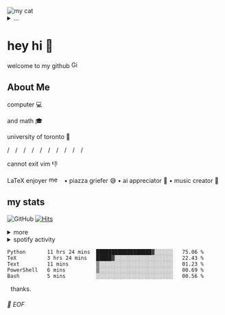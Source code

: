 <picture>
  <img alt="my cat" src="https://user-images.githubusercontent.com/57018940/236122839-7daebac8-9581-4d05-8056-3827c15c4fe0.png">
</picture>
<details>
<summary>...</summary>
<picture>
<img src="https://user-images.githubusercontent.com/57018940/236125909-bee7c89a-2c7d-4bd1-a832-e84778ff250f.jpg" alt="comment" width="25%" height="25%" />
  </picture>
</details>

# hey hi 👋 

welcome to my github <picture><img src="https://raw.githubusercontent.com/simple-icons/simple-icons/develop/icons/github.svg" alt="Github" width="16" height="16" /></picture>

## About Me


computer :computer:

and math 🎓

university of toronto 🥲

/&emsp;/&emsp;/&emsp;/&emsp;/&emsp;/&emsp;/&emsp;/&emsp;/&emsp;/&emsp;

cannot exit vim :thumbsdown:

LaTeX enjoyer <picture><img src="https://user-images.githubusercontent.com/57018940/236125670-139d7f67-d228-4303-b69d-fe5aa8c109a3.png" alt="meme" width="32" height="16" /></picture>  • piazza griefer :sweat_smile: • ai appreciator :robot: • music creator :guitar:

## my stats
<a href="https://github.com/0dm"><img align="left" alt="GitHub" src="https://img.shields.io/badge/dynamic/json?url=https%3A%2F%2Fapi.swo.moe%2Fstats%2Fgithub%2F0dm&query=count&color=181717&label=GitHub&labelColor=282c34&logo=github&suffix=+followers&cacheSeconds=3600"/></a>

[![Hits](https://hits.seeyoufarm.com/api/count/incr/badge.svg?url=https%3A%2F%2Fgithub.com%2F0dm&count_bg=%2350A411&title_bg=%23000000&icon=github.svg&icon_color=%23FFFFFF&title=hits&edge_flat=false)](https://github.com/0dm)

<details>
<summary>more</summary>

<table>
  <tr> 
    <td valign="bottom" width="50%">
      <div align="center">
        <picture>
        <img src="https://github-readme-stats-0dm.vercel.app/api/top-langs/?username=0dm&layout=compact&theme=darcula&title_color=ffffff&text_color=c9cacc&icon_color=2bbc8a&bg_color=1d1f21" alt="Activity" />
        </picture>
      </div>
    </td>
    <td valign="bottom" width="50%">
      <div align="center">
        <picture>
        <img src="https://github-readme-stats-0dm.vercel.app/api?username=0dm&hide=contribs&theme=darcula&show_icons=true&title_color=ffffff&text_color=c9cacc&icon_color=2bbc8a&bg_color=1d1f21" alt="Languages"/>
        </picture>
      </div>
    </td>
  </tr>
</table>

</details>

<details>
  <summary>spotify activity</summary>
  <picture>
          <img src="https://spotify-github-profile.vercel.app/api/view?uid=12157581118&cover_image=true&theme=default" alt="Spotify" /> 
  </picture>
</details>

<!--START_SECTION:waka-->

```text
Python       11 hrs 24 mins  ██████████████████▓░░░░░░   75.06 %
TeX          3 hrs 24 mins   █████▓░░░░░░░░░░░░░░░░░░░   22.43 %
Text         11 mins         ▒░░░░░░░░░░░░░░░░░░░░░░░░   01.23 %
PowerShell   6 mins          ▒░░░░░░░░░░░░░░░░░░░░░░░░   00.69 %
Bash         5 mins          ░░░░░░░░░░░░░░░░░░░░░░░░░   00.56 %
```

<!--END_SECTION:waka-->

&nbsp;
thanks.
###### 💾 EOF
